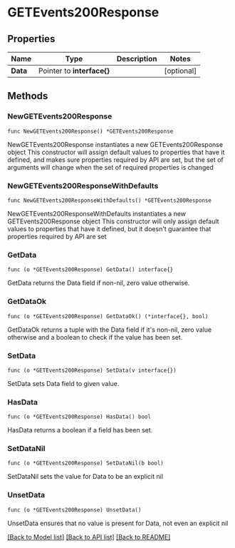 # GETEvents200Response

## Properties

Name | Type | Description | Notes
------------ | ------------- | ------------- | -------------
**Data** | Pointer to **interface{}** |  | [optional] 

## Methods

### NewGETEvents200Response

`func NewGETEvents200Response() *GETEvents200Response`

NewGETEvents200Response instantiates a new GETEvents200Response object
This constructor will assign default values to properties that have it defined,
and makes sure properties required by API are set, but the set of arguments
will change when the set of required properties is changed

### NewGETEvents200ResponseWithDefaults

`func NewGETEvents200ResponseWithDefaults() *GETEvents200Response`

NewGETEvents200ResponseWithDefaults instantiates a new GETEvents200Response object
This constructor will only assign default values to properties that have it defined,
but it doesn't guarantee that properties required by API are set

### GetData

`func (o *GETEvents200Response) GetData() interface{}`

GetData returns the Data field if non-nil, zero value otherwise.

### GetDataOk

`func (o *GETEvents200Response) GetDataOk() (*interface{}, bool)`

GetDataOk returns a tuple with the Data field if it's non-nil, zero value otherwise
and a boolean to check if the value has been set.

### SetData

`func (o *GETEvents200Response) SetData(v interface{})`

SetData sets Data field to given value.

### HasData

`func (o *GETEvents200Response) HasData() bool`

HasData returns a boolean if a field has been set.

### SetDataNil

`func (o *GETEvents200Response) SetDataNil(b bool)`

 SetDataNil sets the value for Data to be an explicit nil

### UnsetData
`func (o *GETEvents200Response) UnsetData()`

UnsetData ensures that no value is present for Data, not even an explicit nil

[[Back to Model list]](../README.md#documentation-for-models) [[Back to API list]](../README.md#documentation-for-api-endpoints) [[Back to README]](../README.md)


